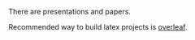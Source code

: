 There are presentations and papers.

Recommended way to build latex projects is [overleaf](https://www.overleaf.com/).

